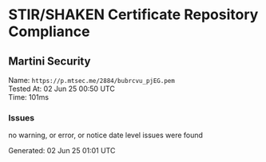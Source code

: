 # STIR/SHAKEN Certificate Repository Compliance

## Martini Security

Name: `https://p.mtsec.me/2884/bubrcvu_pjEG.pem`\
Tested At: 02 Jun 25 00:50 UTC\
Time: 101ms

### Issues

no warning, or error, or notice date level issues were found

Generated: 02 Jun 25 01:01 UTC
